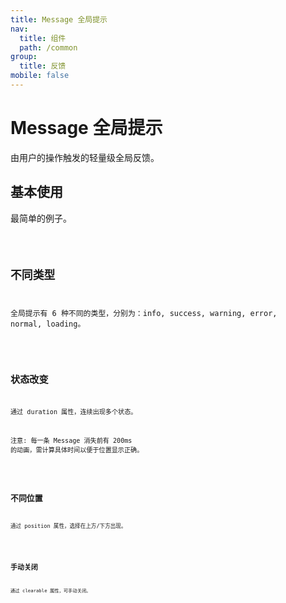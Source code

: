```yaml
---
title: Message 全局提示
nav:
  title: 组件
  path: /common
group:
  title: 反馈
mobile: false
---
```


# Message 全局提示

由用户的操作触发的轻量级全局反馈。

## 基本使用

最简单的例子。

<code src="./demos/index1.tsx"/>

## 不同类型

全局提示有 6 种不同的类型，分别为：info, success, warning, error, normal, loading。

<code src="./demos/index2.tsx"/>

## 状态改变

通过 duration 属性，连续出现多个状态。

注意: 每一条 Message 消失前有 200ms 的动画，需计算具体时间以便于位置显示正确。

<code src="./demos/index3.tsx"/>

## 不同位置

通过 position 属性，选择在上方/下方出现。

<code src="./demos/index4.tsx"/>

## 手动关闭

通过 clearable 属性，可手动关闭。

<code src="./demos/index5.tsx"/>

<API/>
